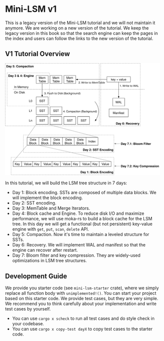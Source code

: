 # Mini-LSM v1

This is a legacy version of the Mini-LSM tutorial and we will not maintain it anymore. We are working on a new version of the tutorial. We keep the legacy version in this book so that the search engine can keep the pages in the index and users can follow the links to the new version of the tutorial.

## V1 Tutorial Overview

![Tutorial Overview](legacy-lsm-tutorial/00-lsm-tutorial-overview.svg)

In this tutorial, we will build the LSM tree structure in 7 days:

* Day 1: Block encoding. SSTs are composed of multiple data blocks. We will implement the block encoding.
* Day 2: SST encoding.
* Day 3: MemTable and Merge Iterators.
* Day 4: Block cache and Engine. To reduce disk I/O and maximize performance, we will use moka-rs to build a block cache
  for the LSM tree. In this day we will get a functional (but not persistent) key-value engine with `get`, `put`, `scan`,
  `delete` API.
* Day 5: Compaction. Now it's time to maintain a leveled structure for SSTs.
* Day 6: Recovery. We will implement WAL and manifest so that the engine can recover after restart.
* Day 7: Bloom filter and key compression. They are widely-used optimizations in LSM tree structures.

## Development Guide

We provide you starter code (see `mini-lsm-starter` crate), where we simply replace all function body with
`unimplemented!()`. You can start your project based on this starter code. We provide test cases, but they are very
simple. We recommend you to think carefully about your implementation and write test cases by yourself.

* You can use `cargo x scheck` to run all test cases and do style check in your codebase.
* You can use `cargo x copy-test dayX` to copy test cases to the starter code.
